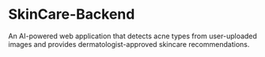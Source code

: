 # SkinCare-Backend
An AI-powered web application that detects acne types from user-uploaded images and provides dermatologist-approved skincare recommendations.
